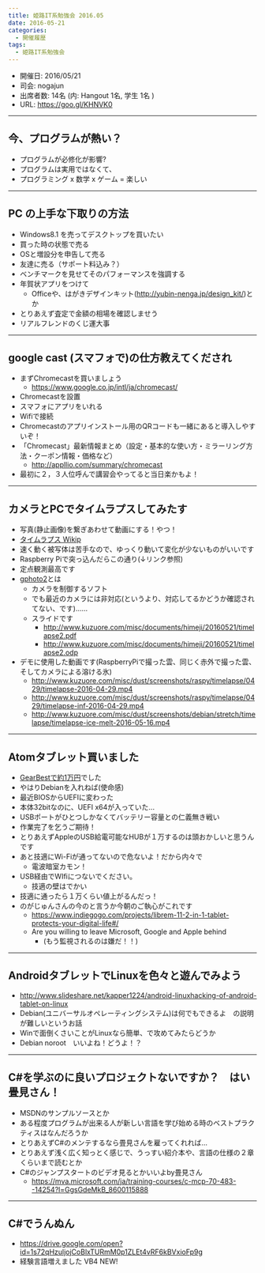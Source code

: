 ```yaml
---
title: 姫路IT系勉強会 2016.05
date: 2016-05-21
categories:
  - 開催履歴
tags:
  - 姫路IT系勉強会
---
```


* 開催日: 2016/05/21
* 司会: nogajun
* 出席者数: 14名 (内: Hangout 1名, 学生 1名 )
* URL: https://goo.gl/KHNVK0

----------

## 今、プログラムが熱い？

* プログラムが必修化が影響?
* プログラムは実用ではなくて、
* プログラミング x 数学 x ゲーム = 楽しい

----------

## PC の上手な下取りの方法

* Windows8.1 を売ってデスクトップを買いたい
* 買った時の状態で売る
* OSと増設分を申告して売る
* 友達に売る（サポート料込み？）
* ベンチマークを見せてそのパフォーマンスを強調する
* 年賀状アプリをつけて
  * Officeや、はがきデザインキット(http://yubin-nenga.jp/design_kit/)とか
* とりあえず査定で金額の相場を確認しませう
* リアルフレンドのくじ運大事

----------

## google cast (スマフォで)の仕方教えてくだされ

* まずChromecastを買いましょう
  * https://www.google.co.jp/intl/ja/chromecast/
* Chromecastを設置
* スマフォにアプリをいれる
* Wifiで接続
* Chromecastのアプリインストール用のQRコードも一緒にあると導入しやすいぞ！
* 「Chromecast」最新情報まとめ（設定・基本的な使い方・ミラーリング方法・クーポン情報・価格など）
  * http://appllio.com/summary/chromecast
* 最初に２，３人位呼んで講習会やってると当日楽かもよ！

----------

## カメラとPCでタイムラプスしてみたす

* 写真(静止画像)を繋ぎあわせて動画にする！やつ！
* [タイムラプス Wikip](https://ja.wikipedia.org/wiki/%E4%BD%8E%E9%80%9F%E5%BA%A6%E6%92%AE%E5%BD%B1)
* 速く動く被写体は苦手なので、ゆっくり動いて変化が少ないものがいいです
* Raspberry Piで突っ込んだらこの通り(↓リンク参照)
* 定点観測最高です
* [gphoto2](http://gphoto.sourceforge.net/)とは
  * カメラを制御するソフト
  * でも最近のカメラには非対応(というより、対応してるかどうか確認されてない、です)……
  * スライドです
    * http://www.kuzuore.com/misc/documents/himeji/20160521/timelapse2.pdf
    * http://www.kuzuore.com/misc/documents/himeji/20160521/timelapse2.odp
* デモに使用した動画です(RaspberryPiで撮った雲、同じく赤外で撮った雲、そしてカメラによる溶ける氷)
  * http://www.kuzuore.com/misc/dust/screenshots/raspy/timelapse/0429/timelapse-2016-04-29.mp4
  * http://www.kuzuore.com/misc/dust/screenshots/raspy/timelapse/0429/timelapse-inf-2016-04-29.mp4
  * http://www.kuzuore.com/misc/dust/screenshots/debian/stretch/timelapse/timelapse-ice-melt-2016-05-16.mp4

----------

## Atomタブレット買いました

* [GearBestで約1万円](http://www.gearbest.com/tablet-pcs/pp_343663.html)でした
* やはりDebianを入れねば(使命感)
* 最近BIOSからUEFIに変わった
* 本体32bitなのに、UEFI x64が入っていた...
* USBポートがひとつしかなくてバッテリー容量との仁義無き戦い
* 作業完了を乞うご期待！
* とりあえずAppleのUSB給電可能なHUBが１万するのは頭おかしいと思うんです
* あと技適にWi-Fiが通ってないので危ないよ！だから内々で
  * 電波暗室カモン！
* USB経由でWIfiにつないでください。
  * 技適の壁はでかい
* 技適に通ったら１万くらい値上がるんだっ！
* のがじゅんさんの今のと言うか今朝のご執心がこれです
  * https://www.indiegogo.com/projects/librem-11-2-in-1-tablet-protects-your-digital-life#/
  * Are you willing to leave Microsoft, Google and Apple behind
    * (もう監視されるのは嫌だ！！)

----------

## AndroidタブレットでLinuxを色々と遊んでみよう

* http://www.slideshare.net/kapper1224/android-linuxhacking-of-android-tablet-on-linux
* Debian(ユニバーサルオペレーティングシステム)は何でもできるよ　の説明が難しいというお話
* Winで面倒くさいことがLinuxなら簡単、で攻めてみたらどうか
* Debian noroot　いいよね！どうよ！？

----------

## C#を学ぶのに良いプロジェクトないですか？　はい畳見さん！

* MSDNのサンプルソースとか
* ある程度プログラムが出来る人が新しい言語を学び始める時のベストプラクティスはなんだろうか
* とりあえずC#のメンテするなら畳見さんを雇ってくれれば…
* とりあえず浅く広く知っとく感じで、うっすい紹介本や、言語の仕様の２章くらいまで読むとか
* C#のジャンプスタートのビデオ見るとかいいよby畳見さん
  * https://mva.microsoft.com/ja/training-courses/c-mcp-70-483--14254?l=GgsGdeMkB_8600115888

----------

## C#でうんぬん

* https://drive.google.com/open?id=1s72qHzuljojCoBlxTURmM0p1ZLEt4vRF6kBVxioFp9g
* 経験言語増えました VB4 NEW!
